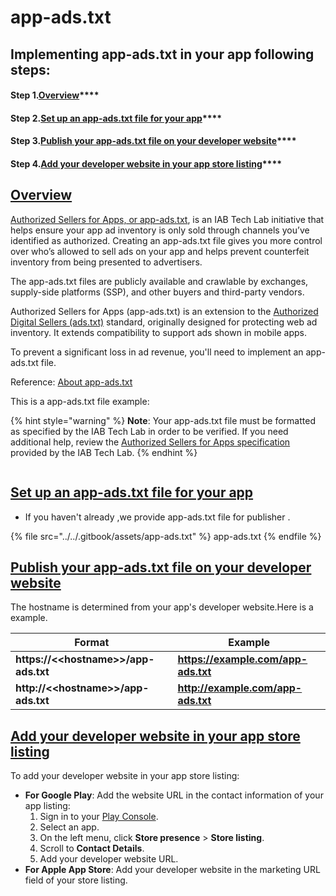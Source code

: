 # app-ads.txt

## Implementing app-ads.txt in your app following steps:

#### **Step 1.**[**Overview**](app-ads.txt.md#overview)****

#### **Step 2.**[**Set up an app-ads.txt file for your app**](app-ads.txt.md#set-up-an-app-ads.txt-file-for-your-app)****

#### **Step 3.**[**Publish your app-ads.txt file on your developer website**](app-ads.txt.md#publish-your-app-ads.txt-file-on-your-developer-website)****

#### **Step 4.**[**Add your developer website in your app store listing**](app-ads.txt.md#add-your-developer-website-in-your-app-store-listing)****

## [Overview](app-ads.txt.md#step-1.overview)

[Authorized Sellers for Apps, or app-ads.txt](https://iabtechlab.com/wp-content/uploads/2019/03/app-ads.txt-v1.0-final-.pdf), is an IAB Tech Lab initiative that helps ensure your app ad inventory is only sold through channels you’ve identified as authorized. Creating an app-ads.txt file gives you more control over who’s allowed to sell ads on your app and helps prevent counterfeit inventory from being presented to advertisers.&#x20;

The app-ads.txt files are publicly available and crawlable by exchanges, supply-side platforms (SSP), and other buyers and third-party vendors.

Authorized Sellers for Apps (app-ads.txt) is an extension to the [Authorized Digital Sellers (ads.txt)](https://www.iabtechlab.com/ads-txt/) standard, originally designed for protecting web ad inventory. It extends compatibility to support ads shown in mobile apps.

To prevent a significant loss in ad revenue, you'll need to implement an app-ads.txt file.&#x20;

Reference: [About app-ads.txt](https://support.google.com/admob/answer/9787936?hl=en\&ref\_topic=7384409)

This is a app-ads.txt file example:

{% hint style="warning" %}
**Note**: Your app-ads.txt file must be formatted as specified by the IAB Tech Lab in order to be verified. If you need additional help, review the [Authorized Sellers for Apps specification](https://www.iabtechlab.com/wp-content/uploads/2019/03/app-ads.txt-v1.0-final-.pdf) provided by the IAB Tech Lab.&#x20;
{% endhint %}

<figure><img src="broken-reference" alt=""><figcaption></figcaption></figure>

## [Set up an app-ads.txt file for your app](app-ads.txt.md#step-2.set-up-an-app-ads.txt-file-for-your-app)

* If you haven't already ,we provide app-ads.txt file for publisher .

{% file src="../../.gitbook/assets/app-ads.txt" %}
app-ads.txt
{% endfile %}

## [Publish your app-ads.txt file on your developer website](app-ads.txt.md#step-3.publish-your-app-ads.txt-file-on-your-developer-website)

The hostname is determined from your app's developer website.Here is a example.

| Format                                                                                                      | Example                             |
| ----------------------------------------------------------------------------------------------------------- | ----------------------------------- |
| **https://<\<hostname>>/app-ads.txt**[&#xD;](https://example.com/app-ads.txthttp://example.com/app-ads.txt) | **https://example.com/app-ads.txt** |
| **http://<\<hostname>>/app-ads.txt**                                                                        | **http://example.com/app-ads.txt**  |

## ****[**Add your developer website in your app store listing**](app-ads.txt.md#step-4.add-your-developer-website-in-your-app-store-listing)****

To add your developer website in your app store listing:

* **For Google Play**: Add the website URL in the contact information of your app listing:
  1. Sign in to your [Play Console](https://play.google.com/apps/publish/signup/).
  2. Select an app.
  3. On the left menu, click **Store presence** > **Store listing**.
  4. Scroll to **Contact Details**.
  5. Add your developer website URL.
* **For Apple App Store**: Add your developer website in the marketing URL field of your store listing.
